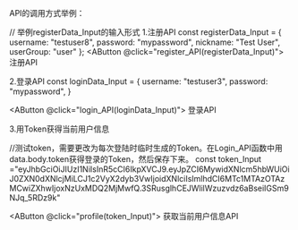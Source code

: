 
API的调用方式举例：

// 举例registerData_Input的输入形式
1.注册API
const registerData_Input = {
  username: "testuser8",
  password: "mypassword",
  nickname: "Test User",
  userGroup: "user"
};
<AButton @click="register_API(registerData_Input)">
        <IconFolder />
        注册API
</AButton>

2.登录API
 const loginData_Input = {
   username: "testuser3",
  password: "mypassword",
}

<AButton @click="login_API(loginData_Input)">
<IconFolder />
登录API
</AButton>

3.用Token获得当前用户信息


//测试token，需要更改为每次登陆时临时生成的Token。在Login_API函数中用data.body.token获得登录的Token，然后保存下来。
const token_Input ="eyJhbGciOiJIUzI1NiIsInR5cCI6IkpXVCJ9.eyJpZCI6MywidXNlcm5hbWUiOiJ0ZXN0dXNlcjMiLCJ1c2VyX2dyb3VwIjoidXNlciIsImlhdCI6MTc1MTAzOTAzMCwiZXhwIjoxNzUxMDQ2MjMwfQ.3SRusglhCEJWlilWzuzvdz6aBseiIGSm9NJq_5RDz9k"

<AButton @click="profile(token_Input)">
<IconFolder />
获取当前用户信息API
</AButton>